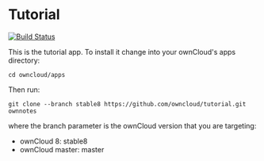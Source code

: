 # Tutorial

[![Build Status](https://travis-ci.org/owncloud/news.svg?branch=master)](https://travis-ci.org/owncloud/tutorial)

This is the tutorial app. To install it change into your ownCloud's apps directory:

    cd owncloud/apps

Then run:

    git clone --branch stable8 https://github.com/owncloud/tutorial.git ownnotes

where the branch parameter is the ownCloud version that you are targeting:

* ownCloud 8: stable8
* ownCloud master: master
